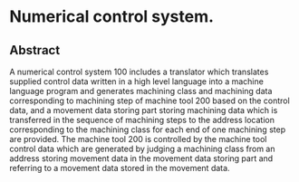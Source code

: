 # Numerical control system.

## Abstract
A numerical control system 100 includes a translator which translates supplied control data written in a high level language into a machine language program and generates machining class and machining data corresponding to machining step of machine tool 200 based on the control data, and a movement data storing part storing machining data which is transferred in the sequence of machining steps to the address location corresponding to the machining class for each end of one machining step are provided. The machine tool 200 is controlled by the machine tool control data which are generated by judging a machining class from an address storing movement data in the movement data storing part and referring to a movement data stored in the movement data.